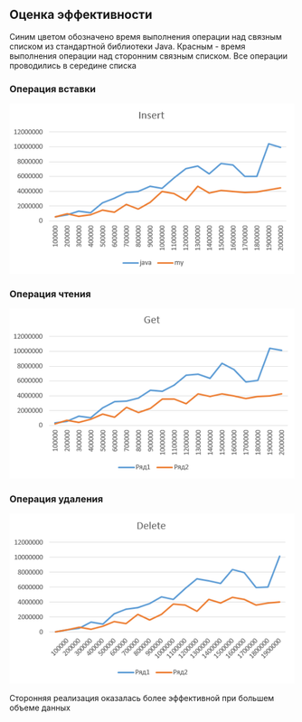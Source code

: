 ## Оценка эффективности
Синим цветом обозначено время выполнения операции над связным списком из стандартной библиотеки Java.
Красным - время выполнения операции над сторонним связным списком.
Все операции проводились в середине списка

### Операция вставки
![Insert](resources/Insert.png)

### Операция чтения
![Get](resources/Get.png)

### Операция удаления
![Delete](resources/Delete.png)

Сторонняя реализация оказалась более эффективной при большем объеме данных
